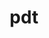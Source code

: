 ---
title: "pdt"
layout: cache
categories: [package, develop-2025-07-13]
meta: {"compilers": ["cce@18.0.0", "gcc@11.4.0", "intel-oneapi-compilers@2025.1.0"], "num_specs": 4, "num_specs_by_stack": {"e4s": 1, "e4s-cray-rhel": 1, "e4s-neoverse-v2": 1, "e4s-oneapi": 1, "e4s-rocm-external": 1, "root": 4}, "oss": ["rhel8", "ubuntu22.04"], "platforms": ["linux"], "stacks": ["e4s", "e4s-cray-rhel", "e4s-neoverse-v2", "e4s-oneapi", "e4s-rocm-external", "root"], "targets": ["neoverse_v2", "x86_64_v3"], "versions": ["3.25.2"]}
spec_details: [{"compiler": "gcc@11.4.0", "hash": "4hjzzfmzb5pvnxwfpyxvd2nbeckt3oeo", "os": "ubuntu22.04", "platform": "linux", "size": "-", "stacks": ["e4s-neoverse-v2", "root"], "target": "neoverse_v2", "variants": ["build_system=autotools", "~pic"], "versions": ["3.25.2"]}, {"compiler": "gcc@11.4.0", "hash": "dubvvh2joypicvydr7l7cusyfgkthgso", "os": "ubuntu22.04", "platform": "linux", "size": "-", "stacks": ["e4s", "e4s-rocm-external", "root"], "target": "x86_64_v3", "variants": ["build_system=autotools", "~pic"], "versions": ["3.25.2"]}, {"compiler": "cce@18.0.0", "hash": "efam2nbnwfmjgjae4zgqruiyw2tq7r2b", "os": "rhel8", "platform": "linux", "size": "-", "stacks": ["e4s-cray-rhel", "root"], "target": "x86_64_v3", "variants": ["build_system=autotools", "patches:=113fca0", "~pic"], "versions": ["3.25.2"]}, {"compiler": "intel-oneapi-compilers@2025.1.0", "hash": "vjoxfmyoy2j53crit7knwbmwwkrugvi2", "os": "ubuntu22.04", "platform": "linux", "size": "-", "stacks": ["e4s-oneapi", "root"], "target": "x86_64_v3", "variants": ["build_system=autotools", "~pic"], "versions": ["3.25.2"]}]
---